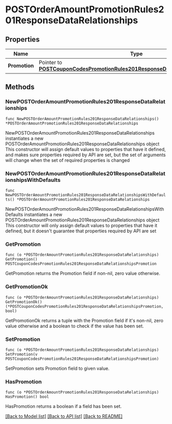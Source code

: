 # POSTOrderAmountPromotionRules201ResponseDataRelationships

## Properties

Name | Type | Description | Notes
------------ | ------------- | ------------- | -------------
**Promotion** | Pointer to [**POSTCouponCodesPromotionRules201ResponseDataRelationshipsPromotion**](POSTCouponCodesPromotionRules201ResponseDataRelationshipsPromotion.md) |  | [optional] 

## Methods

### NewPOSTOrderAmountPromotionRules201ResponseDataRelationships

`func NewPOSTOrderAmountPromotionRules201ResponseDataRelationships() *POSTOrderAmountPromotionRules201ResponseDataRelationships`

NewPOSTOrderAmountPromotionRules201ResponseDataRelationships instantiates a new POSTOrderAmountPromotionRules201ResponseDataRelationships object
This constructor will assign default values to properties that have it defined,
and makes sure properties required by API are set, but the set of arguments
will change when the set of required properties is changed

### NewPOSTOrderAmountPromotionRules201ResponseDataRelationshipsWithDefaults

`func NewPOSTOrderAmountPromotionRules201ResponseDataRelationshipsWithDefaults() *POSTOrderAmountPromotionRules201ResponseDataRelationships`

NewPOSTOrderAmountPromotionRules201ResponseDataRelationshipsWithDefaults instantiates a new POSTOrderAmountPromotionRules201ResponseDataRelationships object
This constructor will only assign default values to properties that have it defined,
but it doesn't guarantee that properties required by API are set

### GetPromotion

`func (o *POSTOrderAmountPromotionRules201ResponseDataRelationships) GetPromotion() POSTCouponCodesPromotionRules201ResponseDataRelationshipsPromotion`

GetPromotion returns the Promotion field if non-nil, zero value otherwise.

### GetPromotionOk

`func (o *POSTOrderAmountPromotionRules201ResponseDataRelationships) GetPromotionOk() (*POSTCouponCodesPromotionRules201ResponseDataRelationshipsPromotion, bool)`

GetPromotionOk returns a tuple with the Promotion field if it's non-nil, zero value otherwise
and a boolean to check if the value has been set.

### SetPromotion

`func (o *POSTOrderAmountPromotionRules201ResponseDataRelationships) SetPromotion(v POSTCouponCodesPromotionRules201ResponseDataRelationshipsPromotion)`

SetPromotion sets Promotion field to given value.

### HasPromotion

`func (o *POSTOrderAmountPromotionRules201ResponseDataRelationships) HasPromotion() bool`

HasPromotion returns a boolean if a field has been set.


[[Back to Model list]](../README.md#documentation-for-models) [[Back to API list]](../README.md#documentation-for-api-endpoints) [[Back to README]](../README.md)


